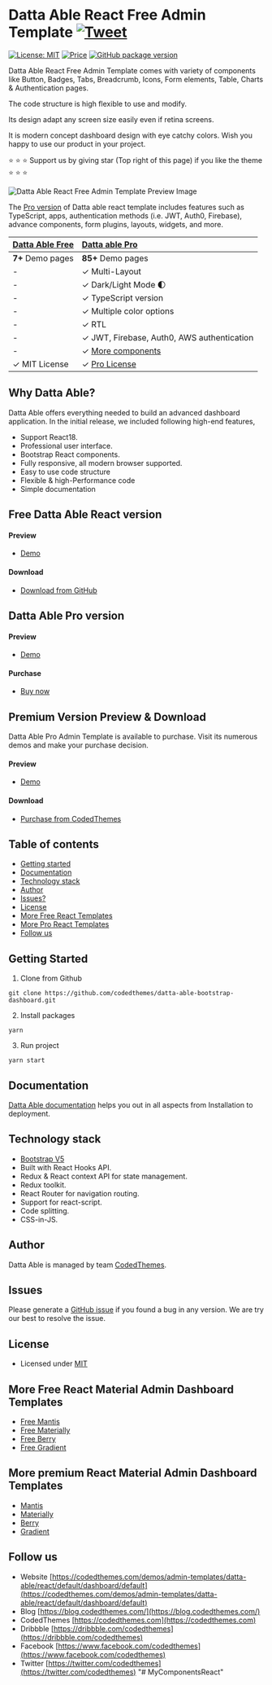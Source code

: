 # Datta Able React Free Admin Template [![Tweet](https://img.shields.io/twitter/url/http/shields.io.svg?style=social)](https://twitter.com/intent/tweet?text=Download%20Datta%20Able%20-%20The%20professional%20Bootstrap%20designed%20React%20Admin%20Dashboard%20Template%20&url=https://codedthemes.com/demos/admin-templates/datta-able/react/default&via=codedthemes&hashtags=reactjs,webdev,developers,javascript)

[![License: MIT](https://img.shields.io/badge/License-MIT-yellow.svg)](https://opensource.org/licenses/MIT)
[![Price](https://img.shields.io/badge/price-FREE-0098f7.svg)](https://github.com/codedthemes/datta-able-free-react-admin-template/blob/main/LICENSE)
[![GitHub package version](https://img.shields.io/github/package-json/v/codedthemes/datta-able-free-react-admin-template)](https://github.com/codedthemes/datta-able-free-react-admin-template)

Datta Able React Free Admin Template comes with variety of components like Button, Badges, Tabs, Breadcrumb, Icons, Form elements, Table, Charts & Authentication pages.

The code structure is high flexible to use and modify.

Its design adapt any screen size easily even if retina screens.

It is modern concept dashboard design with eye catchy colors. Wish you happy to use our product in your project.

:star: :star: :star: Support us by giving star (Top right of this page) if you like the theme :star: :star: :star:

![Datta Able React Free Admin Template Preview Image](https://org-public-assets.s3.us-west-2.amazonaws.com/Free-Version-Banners/GITHUB-FREE-REACT-REPO%20-%20Datta%20able.jpg)

The [Pro version](https://codedthemes.com/demos/admin-templates/datta-able/react/default) of Datta able react template includes features such as TypeScript, apps, authentication methods (i.e. JWT, Auth0, Firebase), advance components, form plugins, layouts, widgets, and more.

| [Datta Able Free](https://codedthemes.com/demos/admin-templates/datta-able/react/free) | [Datta able Pro](https://codedthemes.com/demos/admin-templates/datta-able/react/default)                                         |
| ---------------------------------------------- | :------------------------------------------------------------------------------- |
| **7+** Demo pages                               | **85+** Demo pages                                                               |
| -                                              | ✓ Multi-Layout                                                                 |
| -                                              | ✓ Dark/Light Mode 🌓                                                             |
| -                                              | ✓ TypeScript version                                                             |
| -                                              | ✓ Multiple color options                                                         |
| -                                              | ✓ RTL                                                                            |
| -                                              | ✓ JWT, Firebase, Auth0, AWS authentication                                       |
| -                                              | ✓ [More components](https://codedthemes.com/demos/admin-templates/datta-able/react/default/basic/alert) |
| ✓ MIT License                                  | ✓ [Pro License](https://codedthemes.com/item/datta-able-react-admin-template/)                                  |

## Why Datta Able?

Datta Able offers everything needed to build an advanced dashboard application. In the initial release, we included following high-end features,

- Support React18.
- Professional user interface.
- Bootstrap React components.
- Fully responsive, all modern browser supported.
- Easy to use code structure
- Flexible & high-Performance code
- Simple documentation

## Free Datta Able React version

#### Preview

- [Demo](https://codedthemes.com/demos/admin-templates/datta-able/react/free)

#### Download

- [Download from GitHub](https://github.com/codedthemes/datta-able-free-react-admin-template)

## Datta Able Pro version

#### Preview

- [Demo](https://codedthemes.com/demos/admin-templates/datta-able/react/default)

#### Purchase

- [Buy now](https://codedthemes.com/item/datta-able-react-admin-template/)

## Premium Version Preview & Download

Datta Able Pro Admin Template is available to purchase. Visit its numerous demos and make your purchase decision.

#### Preview

- [Demo](https://codedthemes.com/demos/admin-templates/datta-able/react/default/dashboard/default)

#### Download

- [Purchase from CodedThemes](https://codedthemes.com/item/datta-able-react-admin-template/)

## Table of contents

- [Getting started](#getting-started)
- [Documentation](#documentation)
- [Technology stack](#technology-stack)
- [Author](#author)
- [Issues?](#issues)
- [License](#license)
- [More Free React Templates](#more-free-react-material-admin-dashboard-templates)
- [More Pro React Templates](#more-premium-react-material-admin-dashboard-templates)
- [Follow us](#follow-us)

## Getting Started

1. Clone from Github

```
git clone https://github.com/codedthemes/datta-able-bootstrap-dashboard.git
```

2. Install packages

```
yarn
```

3. Run project

```
yarn start
```

## Documentation

[Datta Able documentation](https://codedthemes.com/demos/admin-templates/datta-able/react/docs/) helps you out in all aspects from Installation to deployment.

## Technology stack

- [Bootstrap V5](https://react-bootstrap.netlify.app/)
- Built with React Hooks API.
- Redux & React context API for state management.
- Redux toolkit.
- React Router for navigation routing.
- Support for react-script.
- Code splitting.
- CSS-in-JS.

## Author

Datta Able is managed by team [CodedThemes](https://codedthemes.com).

## Issues

Please generate a [GitHub issue](https://github.com/codedthemes/datta-able-free-react-admin-template/issues) if you found a bug in any version. We are try our best to resolve the issue.

## License

- Licensed under [MIT](https://github.com/codedthemes/datta-able-bootstrap-dashboard/blob/master/LICENSE)

## More Free React Material Admin Dashboard Templates

- [Free Mantis](https://github.com/codedthemes/mantis-free-react-admin-template)
- [Free Materially](https://codedthemes.com/item/materially-free-reactjs-admin-template/)
- [Free Berry](https://mui.com/store/items/berry-react-material-admin-free/)
- [Free Gradient](https://github.com/codedthemes/gradient-able-free-admin-template/tree/main/react)

## More premium React Material Admin Dashboard Templates

- [Mantis](https://codedthemes.com/item/mantis-mui-react-dashboard-template/)
- [Materially](https://codedthemes.com/item/materially-reactjs-admin-dashboard/)
- [Berry](https://mui.com/store/items/berry-react-material-admin/)
- [Gradient](https://codedthemes.com/item/gradient-able-reactjs-admin-dashboard/)

## Follow us

- Website [https://codedthemes.com/demos/admin-templates/datta-able/react/default/dashboard/default](https://codedthemes.com/demos/admin-templates/datta-able/react/default/dashboard/default)
- Blog [https://blog.codedthemes.com/](https://blog.codedthemes.com/)
- CodedThemes [https://codedthemes.com](https://codedthemes.com)
- Dribbble [https://dribbble.com/codedthemes](https://dribbble.com/codedthemes)
- Facebook [https://www.facebook.com/codedthemes](https://www.facebook.com/codedthemes)
- Twitter [https://twitter.com/codedthemes](https://twitter.com/codedthemes)
"# MyComponentsReact" 
